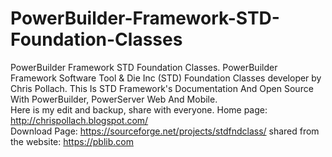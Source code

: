 # PowerBuilder-Framework-STD-Foundation-Classes
PowerBuilder Framework STD Foundation Classes. 
PowerBuilder Framework Software Tool & Die Inc (STD) Foundation Classes developer by Chris Pollach. 
This Is STD Framework's Documentation And Open Source With PowerBuilder, PowerServer Web And Mobile.  
Here is my edit and backup, share with everyone. 
Home page: http://chrispollach.blogspot.com/  
Download Page: https://sourceforge.net/projects/stdfndclass/
shared from the website: https://pblib.com
